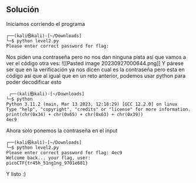 ## Solución
Iniciamos corriendo el programa

	┌──(kali㉿kali)-[~/Downloads]
	└─$ python level2.py                    
	Please enter correct password for flag: 

Nos piden una contraseña pero no nos dan ninguna pista así que vamos a ver el código otra ves:
![[Pasted image 20230927000644.png]]
Y párese ser que en la verificación ya nos dicen cual es la contraseña pero esta en código 
así que al igual que en un reto anterior, podemos usar python para poder decodificar esto

	 ┌──(kali㉿kali)-[~/Downloads]
	└─$ python 
	Python 3.11.2 (main, Mar 13 2023, 12:18:29) [GCC 12.2.0] on linux
	Type "help", "copyright", "credits" or "license" for more information.
	print(chr(0x34) + chr(0x65) + chr(0x63) + chr(0x39))
	4ec9
Ahora solo ponemos la contraseña en el input

	┌──(kali㉿kali)-[~/Downloads]
	└─$ python level2.py
	Please enter correct password for flag: 4ec9
	Welcome back... your flag, user:
	picoCTF{tr45h_51ng1ng_9701e681}

Y listo :)